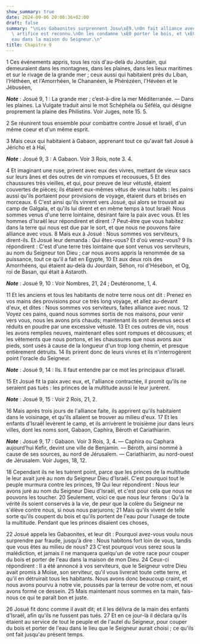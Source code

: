 ```yaml
---
show_summary: true
date: 2024-09-06 20:00:36+02:00
draft: false
summary: "\nLes Gabaonites surprennent Josu\xE9.\nOn fait alliance avec eux.\nLeur\
  \ artifice est reconnu.\nOn les condamne \xE0 porter le bois, et \xE0 porter l\u2019\
  eau dans la maison du Seigneur.\n"
title: Chapitre 9
---
```





1 Ces événements appris, tous les rois d'au-delà du Jourdain, qui demeuraient dans les montagnes, dans les plaines, dans les lieux maritimes et sur le rivage de la grande mer ; ceux aussi qui habitaient près du Liban, l'Héthéen, et l'Amorrhéen, le Chananéen, le Phérézéen, l'Hévéen et le Jébuséen,

***Note*** :  Josué 9, 1 : La grande mer ; c’est-à-dire la mer Méditerranée. ― Dans les plaines. La Vulgate traduit ainsi le mot Schéphéla ou Séféla, qui désigne proprement la plaine des Philistins. Voir Juges, note 15. 5.

2 Se réunirent tous ensemble pour combattre contre Josué et Israël, d'un même coeur et d'un même esprit.


3 Mais ceux qui habitaient à Gabaon, apprenant tout ce qu'avait fait Josué à Jéricho et à Haï,

***Note*** :  Josué 9, 3 : A Gabaon. Voir 3 Rois, note 3. 4.

4 Et imaginant une ruse, prirent avec eux des vivres, mettant de vieux sacs sur leurs ânes et des outres de vin rompues et recousues, 5 Et des chaussures très vieilles, et qui, pour preuve de leur vétusté, étaient couvertes de pièces; ils étaient eux-mêmes vêtus de vieux habits : les pains aussi qu'ils portaient pour provisions de voyage, étaient durs et brisés en morceaux. 6 C'est ainsi qu'ils vinrent vers Josué, qui alors se trouvait au camp de Galgala, et qu'ils lui dirent et en même temps à tout Israël: Nous sommes venus d'une terre lointaine, désirant faire la paix avec vous. Et les hommes d'Israël leur répondirent et dirent :7 Peut-être que vous habitez dans la terre qui nous est due par le sort, et que nous ne pouvons faire alliance avec vous. 8 Mais eux à Josué : Nous sommes vos serviteurs, dirent-ils. Et Josué leur demanda : Qui êtes-vous? Et d'où venez-vous? 9 Ils répondirent : C'est d'une terre très lointaine que sont venus vos serviteurs, au nom du Seigneur ton Dieu ; car nous avons appris la
renommée de sa puissance, tout ce qu'il a fait en Egypte, 10 Et aux deux rois des Amorrhéens, qui étaient au-delà du Jourdain, Séhon, roi d'Hésébon, et Og, roi de Basan, qui était à Astaroth.

***Note*** :  Josué 9, 10 : Voir Nombres, 21, 24 ; Deutéronome, 1, 4.

11 Et les anciens et tous les habitants de notre terre nous ont dit : Prenez en vos mains des provisions pour ce très long voyage, et allez au-devant d'eux, et dites : Nous sommes vos serviteurs, faites alliance avec nous. 12 Voyez ces pains, quand nous sommes sortis de nos maisons, pour venir vers vous, nous les avons pris chauds; maintenant ils sont devenus secs et réduits en poudre par une excessive vétusté. 13 Et ces outres de vin, nous les avons remplies neuves, maintenant elles sont rompues et décousues; et les vêtements que nous portons, et les chaussures que nous avons aux pieds, sont usés à cause de la longueur d'un trop long chemin, et presque entièrement détruits. 14 Ils prirent donc de leurs vivres et ils n'interrogèrent point l'oracle du Seigneur.

***Note*** :  Josué 9, 14 : Ils. Il faut entendre par ce mot les principaux d’Israël.

15 Et Josué fit la paix avec eux, et, l'alliance contractée, il promit qu'ils ne seraient pas tués : les princes de la multitude aussi le leur jurèrent.

***Note*** :  Josué 9, 15 : Voir 2 Rois, 21, 2.


16 Mais après trois jours de l'alliance faite, ils apprirent qu'ils habitaient dans le voisinage, et qu'ils allaient se trouver au milieu d'eux. 17 Et les enfants d'Israël levèrent le camp, et ils arrivèrent le troisième jour dans leurs villes, dont les noms sont, Gabaon, Caphira, Béroth et Cariathiarim.

***Note*** :  Josué 9, 17 : Gabaon. Voir 3 Rois, 3, 4. ― Caphira ou Caphara aujourd’hui Kefir, devint une ville de Benjamin. ― Béroth, ainsi nommé à cause de ses sources, au nord de Jérusalem. ― Cariathiarim, au nord-ouest de Jérusalem. Voir Juges, 18, 12.

18 Cependant ils ne les tuèrent point, parce que les princes de la multitude le leur avait juré au nom du Seigneur Dieu d'Israël. C'est pourquoi tout le peuple murmura contre les princes, 19 Qui leur répondirent : Nous leur avons juré au nom du Seigneur Dieu d'Israël, et c'est pour cela que nous ne pouvons les toucher. 20 Seulement, voici ce que nous leur ferons : Qu'à la vérité ils soient conservés à la vie, de peur que la colère du Seigneur ne s'élève contre nous, si nous nous parjurons; 21 Mais qu'ils vivent de telle sorte qu'ils coupent du bois et qu'ils portent de l'eau pour l'usage de toute la multitude. Pendant que les princes disaient ces choses,


22 Josué appela les Gabaonites, et leur dit : Pourquoi avez-vous voulu nous surprendre par fraude, jusqu'à dire : Nous habitons fort loin de vous, tandis que vous êtes au milieu de nous? 23 C'est pourquoi vous serez sous la malédiction, et jamais il ne manquera quelqu'un de votre race pour couper du bois et porter de l'eau dans la maison de mon Dieu. 24 Ceux-ci répondirent : Il a été annoncé à vos serviteurs, que le Seigneur votre Dieu avait promis à Moïse, son serviteur, qu'il vous livrerait toute cette terre, et qu'il en détruirait tous les habitants. Nous avons donc beaucoup craint, et nous avons pourvu à notre vie, poussés par la terreur de votre nom, et nous avons formé ce dessein. 25 Mais maintenant nous sommes en ta main, fais-nous ce qui te paraît bon et juste.


26 Josué fit donc comme il avait dit; et il les délivra de la main des enfants d'Israël, afin qu'ils ne fussent pas tués. 27 Et en ce jour-là il déclara qu'ils étaient au service de tout le peuple et de l'autel du Seigneur, pour couper du bois et porter de l'eau dans le lieu que le Seigneur aurait choisi ; ce qu'ils ont fait jusqu'au présent temps.

